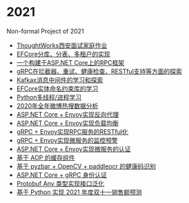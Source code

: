 ﻿# 2021
Non-formal Project of 2021

* [ThoughtWorks西安面试家庭作业](https://github.com/Regularly-Archive/2021/tree/master/src/ConferenceTrackManagement/src) 
* [EFCore分库、分表、多租户的实现](https://github.com/Regularly-Archive/2021/tree/master/src/EF.Sharding) 
* [一个构建于ASP.NET Core上的RPC框架](https://github.com/Regularly-Archive/2021/tree/master/src/FakeRPC)
* [gRPC在拦截器、重试、健康检查、RESTful支持等方面的探索](https://github.com/Regularly-Archive/2021/tree/master/src/GRPC.Logging)
* [Kafkax消息中间件的学习和探索](https://github.com/Regularly-Archive/2021/tree/master/src)
* [EFCore实体命名约束库的学习](https://github.com/Regularly-Archive/2021/tree/master/src/EF.Naming)
* [Python多线程/进程学习](https://github.com/Regularly-Archive/2021/tree/master/src/multiple-threading)
* [2020年全年微博热搜数据分析](https://github.com/Regularly-Archive/2021/tree/master/src/HotNews-Analyse)
* [ASP.NET Core + Envoy实现反向代理](https://github.com/Regularly-Archive/2021/tree/master/src/EnvoyGateway)
* [ASP.NET Core + Envoy实现负载均衡](https://github.com/Regularly-Archive/2021/tree/master/src/EnvoyLB)
* [gRPC + Envoy实现RPC服务的RESTful化](https://github.com/Regularly-Archive/2021/tree/master/src/EnvoyGrpc)
* [gRPC + Envoy实现微服务的监控预警](https://github.com/Regularly-Archive/2021/tree/master/src/EnvoyMonitor)
* [ASP.NET Core + Envoy实现微服务的认证](https://github.com/Regularly-Archive/2021/tree/master/src/EnvoyJwt)
* [基于 AOP 的缓存组件](https://github.com/Regularly-Archive/2021/tree/master/src/Caching.AOP)
* [基于 pyzbar + OpenCV + paddleocr 的健康码识别](https://github.com/Regularly-Archive/2021/tree/master/src/GreenQRCode)
* [ASP.NET Core + gRPC 身份认证](https://github.com/Regularly-Archive/2021/tree/master/src/GrpcJwt)
* [Protobuf Any 类型实现接口泛化](https://github.com/Regularly-Archive/2021/tree/master/src/ProtobufAny)
* [基于 Python 实现 2021 年度双十一销售额预测](https://github.com/Regularly-Archive/2021/tree/master/src/11.11)




